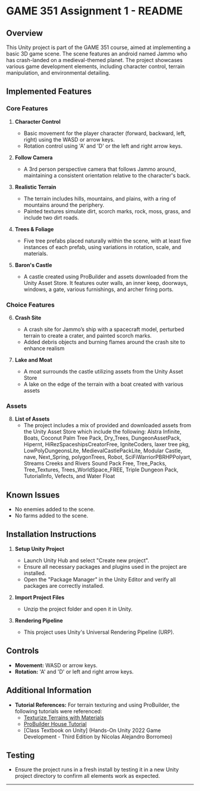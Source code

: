 # GAME 351 Assignment 1 - README

## Overview
This Unity project is part of the GAME 351 course, aimed at implementing a basic 3D game scene. The scene features an android named Jammo who has crash-landed on a medieval-themed planet. The project showcases various game development elements, including character control, terrain manipulation, and environmental detailing.

## Implemented Features

### Core Features

1. **Character Control**
   - Basic movement for the player character (forward, backward, left, right) using the WASD or arrow keys.
   - Rotation control using 'A' and 'D' or the left and right arrow keys.

2. **Follow Camera**
   - A 3rd person perspective camera that follows Jammo around, maintaining a consistent orientation relative to the character's back.

3. **Realistic Terrain**
   - The terrain includes hills, mountains, and plains, with a ring of mountains around the periphery.
   - Painted textures simulate dirt, scorch marks, rock, moss, grass, and include two dirt roads.

4. **Trees & Foliage**
   - Five tree prefabs placed naturally within the scene, with at least five instances of each prefab, using variations in rotation, scale, and materials.

5. **Baron's Castle**
   - A castle created using ProBuilder and assets downloaded from the Unity Asset Store. It features outer walls, an inner keep, doorways, windows, a gate, various furnishings, and archer firing ports.

### Choice Features

6. **Crash Site**
   - A crash site for Jammo’s ship with a spacecraft model, perturbed terrain to create a crater, and painted scorch marks.
   - Added debris objects and burning flames around the crash site to enhance realism
  
7. **Lake and Moat**
   - A moat surrounds the castle utilizing assets from the Unity Asset Store
   - A lake on the edge of the terrain with a boat created with various assets

### Assets

8. **List of Assets**
   -  The project includes a mix of provided and downloaded assets from the Unity Asset Store which include the following: Alstra Infinite, Boats, Coconut Palm Tree Pack, Dry_Trees, DungeonAssetPack, Hipernt, HiRezSpaceshipsCreatorFree, IgniteCoders, laxer tree pkg, LowPolyDungeonsLite, MedievalCastlePackLite, Modular Castle, nave, Next_Spring, polygonTrees, Robot, SciFiWarriorPBRHPPolyart, Streams Creeks and Rivers Sound Pack Free, Tree_Packs, Tree_Textures, Trees_WorldSpace_FREE, Triple Dungeon Pack, TutorialInfo, Vefects, and Water Float

## Known Issues
- No enemies added to the scene.
- No farms added to the scene.

## Installation Instructions

1. **Setup Unity Project**
   - Launch Unity Hub and select "Create new project".
   - Ensure all necessary packages and plugins used in the project are installed.
   - Open the "Package Manager" in the Unity Editor and verify all packages are correctly installed.

2. **Import Project Files**
   - Unzip the project folder and open it in Unity.

3. **Rendering Pipeline**
   - This project uses Unity's Universal Rendering Pipeline (URP).

## Controls

- **Movement:** WASD or arrow keys.
- **Rotation:** 'A' and 'D' or left and right arrow keys.

## Additional Information

- **Tutorial References:** For terrain texturing and using ProBuilder, the following tutorials were referenced:
  - [Texturize Terrains with Materials](https://learn.unity.com/tutorial/texturize-terrains-with-materials)
  - [ProBuilder House Tutorial](http://www.procore3d.com/pb-house-tutorial/)
  - [Class Textbook on Unity] (Hands-On Unity 2022 Game Development - Third Edition by Nicolas Alejandro Borromeo)

## Testing

- Ensure the project runs in a fresh install by testing it in a new Unity project directory to confirm all elements work as expected.

---

